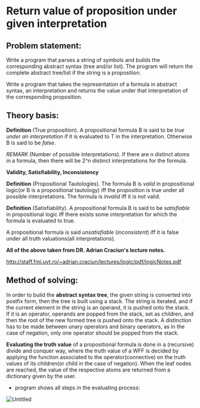 # Return value of proposition under given interpretation

## Problem statement:

Write a program that parses a string of symbols and builds the corresponding abstract syntax (tree and/or list). The program will return the
complete abstract tree/list if the string is a proposition.

Write a program that takes the representation of a formula in abstract syntax, an interpretation 
and returns the value under that interpretation of the corresponding proposition.

## Theory basis:

**Definition** (True proposition). A propositional formula B is said to be *true under an interpretation* if it is evaluated to T
in the interpretation. Otherwise B is said to be *false*.

*REMARK* (Number of possible interpretations). If there are n distinct atoms in a formula, then there will be 2^n distinct
interpretations for the formula.

**Validity, Satisfiability, Inconsistency** 

**Definition** (Propositional Tautologies). The formula B is *valid* in propositional logic(or B is a propositional tautology)
iff the proposition is true under all possible interpretations. The formula is *invalid* iff it is not valid.

**Definition** (Satisfiability). A propositional formula B is said to be *satisfiable* in propositional logic iff there exists some
interpretation for which the formula is evaluated to true.

A propositional formula is said *unsatisfiable* (*inconsistent*) iff it is false under all truth valuations(all interpretations).

**All of the above taken from DR. Adrian Craciun's lecture notes.**

http://staff.fmi.uvt.ro/~adrian.craciun/lectures/logic/pdf/logicNotes.pdf

## Method of solving:

In order to build the **abstract syntax tree**, the given string is converted into postfix form, then the tree is built using a stack. The string is iterated, 
and if the current element in the string is an operand, it is pushed onto the stack. If it is an operator, operands are popped from the stack, set as children,
and then the root of the new formed tree is pushed onto the stack. A distinction has to be made between unary operators and binary operators, as in the case of
negation, only one operator should be popped from the stack.

**Evaluating the truth value** of a propositional formula is done in a (recursive) divide and conquer way, where the truth value of a WFF is decided by
applying the function associated to the operator(connective) on the truth values of its children(or child in the case of negation). When the leaf nodes
are reached, the value of the respective atoms are returned from a dictionary given by the user.

- program shows all steps in the evaluating process:

![Untitled](https://user-images.githubusercontent.com/51800513/67838186-646a4e80-faf9-11e9-9e55-06b3e3ee6ecb.png)
